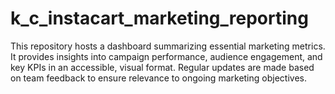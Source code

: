 # k_c_instacart_marketing_reporting
This repository hosts a dashboard summarizing essential marketing metrics. It provides insights into campaign performance, audience engagement, and key KPIs in an accessible, visual format. Regular updates are made based on team feedback to ensure relevance to ongoing marketing objectives.
